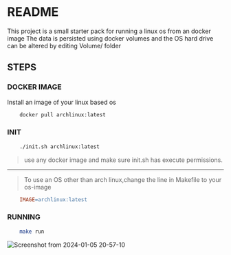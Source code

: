 # README
This project is a small starter pack for running a linux os from an docker image
The data is persisted using docker volumes and the OS hard drive can be altered by editing Volume/ folder

## STEPS
### DOCKER IMAGE
Install an image of your linux based os
```bash
    docker pull archlinux:latest
```

### INIT
```bash
    ./init.sh archlinux:latest
```
> use any docker image and make sure init.sh has execute permissions.
----
> To use an OS other than arch linux,change the line in Makefile to your os-image
```Makefile
    IMAGE=archlinux:latest
```

### RUNNING
```bash
    make run
```
![Screenshot from 2024-01-05 20-57-10](https://github.com/SpectacularVoyager/docker-os/assets/128292218/36e22c90-8d9a-462e-89c5-18d673fa0b62)
